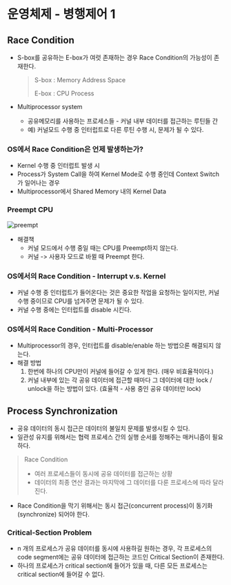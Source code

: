# 운영체제 - 병행제어 1

## Race Condition

- S-box를 공유하는 E-box가 여럿 존재하는 경우 Race Condition의 가능성이 존재한다.

  > S-box : Memory Address Space
  >
  > E-box : CPU Process

- Multiprocessor system

  - 공유메모리를 사용하는 프로세스들 - 커널 내부 데이터를 접근하는 루틴들 간
  - 예) 커널모드 수행 중 인터럽트로 다른 루틴 수행 시, 문제가 될 수 있다.

### OS에서 Race Condition은 언제 발생하는가?

- Kernel 수행 중 인터럽트 발생 시
- Process가 System Call을 하여 Kernel Mode로 수행 중인데 Context Switch가 일어나는 경우
- Multiprocessor에서 Shared Memory 내의 Kernel Data

### Preempt CPU

![preempt](/assets/img/2022-06-22-OS-multi-2/preempt.png)

- 해결책
  - 커널 모드에서 수행 중일 때는 CPU를 Preempt하지 않는다.
  - 커널 -> 사용자 모드로 바뀔 때 Preempt 한다.

### OS에서의 Race Condition - Interrupt v.s. Kernel

- 커널 수행 중 인터럽트가 들어온다는 것은 중요한 작업을 요청하는 일이지만, 커널 수행 중이므로 CPU를 넘겨주면 문제가 될 수 있다.
- 커널 수행 중에는 인터럽트를 disable 시킨다.

### OS에서의 Race Condition - Multi-Processor

- Multiprocessor의 경우, 인터럽트를 disable/enable 하는 방법으론 해결되지 않는다.
- 해결 방법
  1. 한번에 하나의 CPU만이 커널에 들어갈 수 있게 한다. (매우 비효율적이다.)
  2. 커널 내부에 있는 각 공유 데이터에 접근할 때마다 그 데이터에 대한 lock / unlock을 하는 방법이 있다. (효율적 - 사용 중인 공유 데이터만 lock)



## Process Synchronization

- 공유 데이터의 동시 접근은 데이터의 불일치 문제를 발생시킬 수 있다.
- 일관성 유지를 위해서는 협력 프로세스 간의 실행 순서를 정해주는 매커니즘이 필요하다.

> Race Condition
>
> - 여러 프로세스들이 동시에 공유 데이터를 접근하는 상황
> - 데이터의 최종 연산 결과는 마지막에 그 데이터를 다룬 프로세스에 따라 달라진다.

- Race Condition을 막기 위해서는 동시 접근(concurrent process)이 동기화(synchronize) 되어야 한다.

### Critical-Section Problem

- n 개의 프로세스가 공유 데이터를 동시에 사용하길 원하는 경우, 각 프로세스의 code segment에는 공유 데이터에 접근하는 코드인 Critical Section이 존재한다.
- 하나의 프로세스가 critical section에 들어가 있을 때, 다른 모든 프로세스는 critical section에 들어갈 수 없다.

